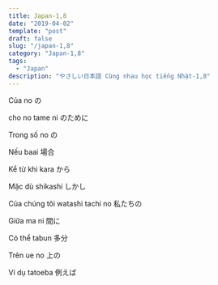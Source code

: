 ```yaml
---
title: Japan-1,8
date: "2019-04-02"
template: "post"
draft: false
slug: "/japan-1,8"
category: "Japan-1,8"
tags:
  - "Japan"
description: "やさしい日本語 Cùng nhau học tiếng Nhật-1,8"
---
```


Của	no	 の

cho	no tame ni 	のために

Trong số	no 	の

Nếu	baai	 場合

Kể từ khi	kara	 から

Mặc dù	shikashi 	しかし

Của chúng tôi	watashi tachi no	 私たちの

Giữa	ma ni	 間に

Có thể	tabun	 多分

Trên	ue no 	上の

Ví dụ	tatoeba	 例えば
